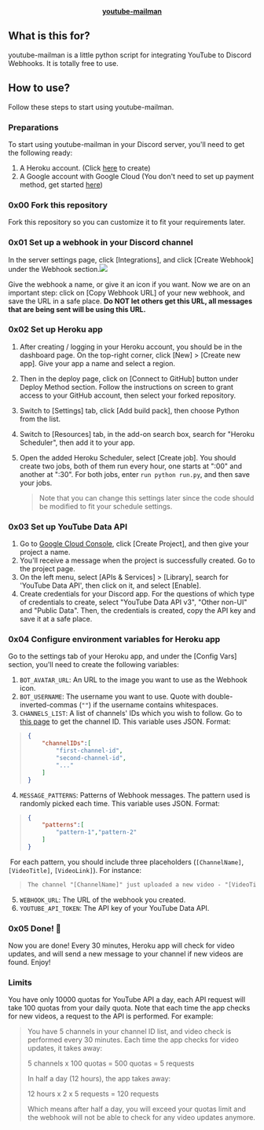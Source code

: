 <p align="center" ><strong><u>youtube-mailman</u></strong></p>

## What is this for?

youtube-mailman is a little python script for integrating YouTube to Discord Webhooks. It is totally free to use.



## How to use?

Follow these steps to start using youtube-mailman.

### Preparations

To start using youtube-mailman in your Discord server, you'll need to get the following ready:

1. A Heroku account. (Click [here](https://heroku.com) to create)
2. A Google account with Google Cloud (You don't need to set up payment method, get started [here](cloud.google.com))



### 0x00 Fork this repository

Fork this repository so you can customize it to fit your requirements later.



### 0x01 Set up a webhook in your Discord channel

In the server settings page, click [Integrations], and click [Create Webhook] under the Webhook section.![](E:\DevelopingProjects\youtube-mailman\readme-images\step-create-webhook.png)

Give the webhook a name, or give it an icon if you want. Now we are on an important step: click on [Copy Webhook URL] of your new webhook, and save the URL in a safe place. **Do NOT let others get this URL, all messages that are being sent will be using this URL.**



### 0x02 Set up Heroku app

1. After creating / logging in your Heroku account, you should be in the dashboard page. On the top-right corner, click [New] > [Create new app]. Give your app a name and select a region.

2. Then in the deploy page, click on [Connect to GitHub] button under Deploy Method section. Follow the instructions on screen to grant access to your GitHub account, then select your forked repository.

3. Switch to [Settings] tab, click [Add build pack], then choose Python from the list.

4. Switch to [Resources] tab, in the add-on search box, search for "Heroku Scheduler", then add it to your app.

5. Open the added Heroku Scheduler, select [Create job]. You should create two jobs, both of them run every hour, one starts at ":00" and another at ":30". For both jobs, enter `run python run.py`, and then save your jobs.

   > Note that you can change this settings later since the code should be modified to fit your schedule settings.



### 0x03 Set up YouTube Data API

1. Go to [Google Cloud Console](console.cloud.google.com/cloud-resource-manager), click [Create Project], and then give your project a name.
2. You'll receive a message when the project is successfully created. Go to the project page.
3. On the left menu, select [APIs & Services] > [Library], search for 'YouTube Data API', then click on it, and select [Enable].
4. Create credentials for your Discord app. For the questions of which type of credentials to create, select "YouTube Data API v3", "Other non-UI" and "Public Data". Then, the credentials is created, copy the API key and save it at a safe place.



### 0x04 Configure environment variables for Heroku app

Go to the settings tab of your Heroku app, and under the [Config Vars] section, you'll need to create the following variables:

1. `BOT_AVATAR_URL`: An URL to the image you want to use as the Webhook icon.
2. `BOT_USERNAME`: The username you want to use. Quote with double-inverted-commas (`""`) if the username contains whitespaces.
3. `CHANNELS_LIST`: A list of channels' IDs which you wish to follow. Go to [this page](https://commentpicker.com/youtube-channel-id.php) to get the channel ID. This variable uses JSON. Format:

> ```json
> {
>     "channelIDs":[
>         "first-channel-id",
>         "second-channel-id",
>         "..."
>     ]
> }
> ```

4. `MESSAGE_PATTERNS`: Patterns of Webhook messages. The pattern used is randomly picked each time. This variable uses JSON. Format:

> ```json
> {
>     "patterns":[
>         "pattern-1","pattern-2"
>     ]
> }
> ```

​	For each pattern, you should include three placeholders (`[ChannelName]`, `[VideoTitle]`, `[VideoLink]`). For instance: 

> ``` txt
> The channel "[ChannelName]" just uploaded a new video - "[VideoTitle]". Click here to watch :point_right: [VideoLink]
> ```

5. `WEBHOOK_URL`: The URL of the webhook you created.
6. `YOUTUBE_API_TOKEN`: The API key of your YouTube Data API.



### 0x05 Done! :tada:

Now you are done! Every 30 minutes, Heroku app will check for video updates, and will send a new message to your channel if new videos are found. Enjoy! 



### Limits

You have only 10000 quotas for YouTube API a day, each API request will take 100 quotas from your daily quota. Note that each time the app checks for new videos, a request to the API is performed. For example:

> You have 5 channels in your channel ID list, and video check is performed every 30 minutes. Each time the app checks for video updates, it takes away:
>
> 5 channels x 100 quotas = 500 quotas = 5 requests
>
> In half a day (12 hours), the app takes away:
>
> 12 hours x 2 x 5 requests = 120 requests
>
> Which means after half a day, you will exceed your quotas limit and the webhook will not be able to check for any video updates anymore.